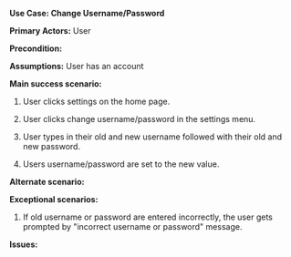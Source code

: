 __Use Case: Change Username/Password__

__Primary Actors:__ User

__Precondition:__ 

__Assumptions:__ User has an account

__Main success scenario:__

1. User clicks settings on the home page.

2. User clicks change username/password in the settings menu.

3. User types in their old and new username followed with their old and new password.

4. Users username/password are set to the new value.

__Alternate scenario:__

__Exceptional scenarios:__

1. If old username or password are entered incorrectly, the user gets prompted by "incorrect username or password" message.

__Issues:__
